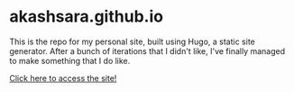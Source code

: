 # akashsara.github.io
This is the repo for my personal site, built using Hugo, a static site generator. After a bunch of iterations that I didn't like, I've finally managed to make something that I do like.

[Click here to access the site!](https://akashsara.github.io) 